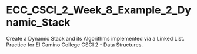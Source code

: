# ECC_CSCI_2_Week_8_Example_2_Dynamic_Stack
Create a Dynamic Stack and its Algorithms implemented via a Linked List. Practice for El Camino College CSCI 2 - Data Structures.
